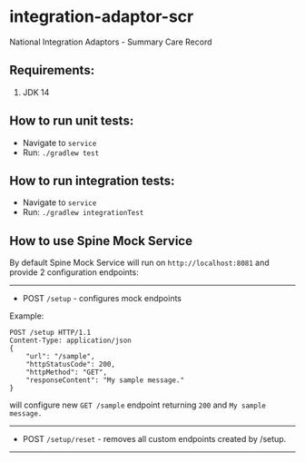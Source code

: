 # integration-adaptor-scr
National Integration Adaptors - Summary Care Record

## Requirements:
1. JDK 14

## How to run unit tests:
* Navigate to `service`
* Run: `./gradlew test`

## How to run integration tests:
* Navigate to `service`
* Run: `./gradlew integrationTest`

## How to use Spine Mock Service
By default Spine Mock Service will run on `http://localhost:8081` and provide 2 configuration endpoints:

---
* POST `/setup` - configures mock endpoints

Example:
```
POST /setup HTTP/1.1
Content-Type: application/json
{
    "url": "/sample",
    "httpStatusCode": 200,
    "httpMethod": "GET",
    "responseContent": "My sample message."
}
```
will configure new `GET /sample` endpoint returning `200` and `My sample message.`

---
* POST `/setup/reset` - removes all custom endpoints created by /setup.
---